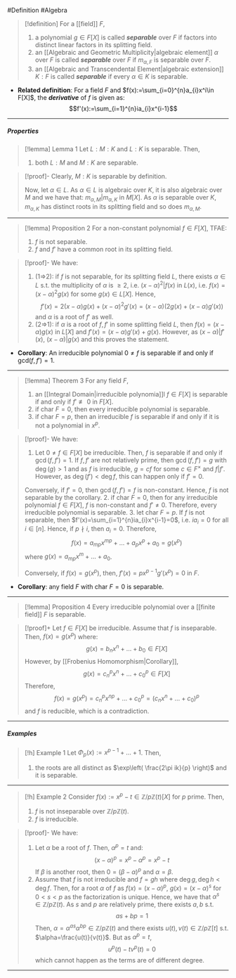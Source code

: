 #Definition #Algebra 

> [!definition]
> For a [[field]] $F$, 
> 1. a polynomial $g\in F[X]$ is called ***separable*** over $F$ if factors into distinct linear factors in its splitting field.
> 2. an [[Algebraic and Geometric Multiplicity|algebraic element]] $\alpha$ over $F$ is called ***separable*** over $F$ if $m_{\alpha,F}$ is separable over $F$.
> 3. an [[Algebraic and Transcendental Element|algebraic extension]] $K:F$ is called ***separable*** if every $\alpha\in K$ is separable.
- **Related definition**: For a field $F$ and $f(x):=\sum_{i=0}^{n}a_{i}x^i\in F[X]$, the ***derivative*** of $f$ is given as: $$f'(x):=\sum_{i=1}^{n}ia_{i}x^{i-1}$$
---
##### Properties
> [!lemma] Lemma 1
> Let $L:M:K$ and $L:K$ is separable. Then, 
> 1. both $L:M$ and $M:K$ are separable.

> [!proof]-
> Clearly, $M:K$ is separable by definition. 
> 
> Now, let $\alpha\in L$. As $\alpha\in L$ is algebraic over $K$, it is also algebraic over $M$ and we have that: $m_{\alpha,M}|m_{\alpha,K}$ in $M[X]$. As $\alpha$ is separable over $K$, $m_{\alpha,K}$ has distinct roots in its splitting field and so does $m_{\alpha,M}$. 
> 
---
> [!lemma] Proposition 2
> For a non-constant polynomial $f\in F[X]$, TFAE:
> 1. $f$ is not separable.
> 2. $f$ and $f'$ have a common root in its splitting field.

> [!proof]-
> We have:
> 1. (1=>2): if $f$ is not separable, for its splitting field $L$, there exists $\alpha\in L$ s.t. the multiplicity of $\alpha$ is $\geq 2$, i.e. $(x-\alpha)^2|f(x)$ in $L(x)$, i.e. $f(x)=(x-\alpha)^{2}g(x)$ for some $g(x)\in L[X]$. Hence, $$f'(x)=2(x-\alpha)g(x)+(x-\alpha)^{2}g'(x)=(x-\alpha)(2g(x)+(x-\alpha)g'(x))$$and $\alpha$ is a root of $f'$ as well.
> 2. (2=>1): if $\alpha$ is a root of $f,f'$ in some splitting field $L$, then $f(x)=(x-\alpha)g(x)$ in $L[X]$ and $f'(x)=(x-\alpha)g'(x)+g(x)$. However, as $(x-\alpha)|f'(x)$, $(x-\alpha)|g(x)$ and this proves the statement.

- **Corollary**: An irreducible polynomial $0\neq f$ is separable if and only if $\text{gcd}(f,f')=1$. 
---
> [!lemma] Theorem 3
> For any field $F$, 
> 1. an [[Integral Domain|irreducible polynomia]]l $f\in F[X]$ is separable if and only if $f'\not\equiv 0$ in $F[X]$.
> 1. if $\text{char }F=0$, then every irreducible polynomial is separable. 
> 2. if $\text{char }F=p$, then an irreducible $f$ is separable if and only if it is not a polynomial in $x^p$.

> [!proof]-
> We have:
> 1. Let $0\neq f\in F[X]$ be irreducible. Then, $f$ is separable if and only if $\gcd(f,f')=1$. If $f,f'$ are not relatively prime, then $\gcd(f,f')=g$ with $\deg(g)>1$ and as $f$ is irreducible, $g=cf$ for some $c\in F^\times$ and $f|f'$. However, as $\deg(f')<\deg f$, this can happen only if $f'=0$.
> 	
> 	Conversely, if $f'=0$, then $\gcd(f,f')=f$ is non-constant. Hence, $f$ is not separable by the corollary.
> 2. if $\text{char }F=0$, then for any irreducible polynomial $f\in F[X]$, $f$ is non-constant and $f'\neq 0$. Therefore, every irreducible polynomial is separable.
> 3. let $\text{char }F=p$. If $f$ is not separable, then $f'(x)=\sum_{i=1}^{n}ia_{i}x^{i-1}=0$, i.e. $ia_{i}=0$ for all $i\in [n]$. Hence, if $p\nmid i$, then $a_{i}=0$. Therefore, $$f(x)=a_{mp}x^{mp}+\dots+a_{p}x^p+a_{0}=g(x^p)$$where $g(x)=a_{mp}x^m+\dots+a_{0}$. 
> 
> 	Conversely, if $f(x)=g(x^p)$, then, $f'(x)=px^{p-1}g'(x^p)=0$ in $F$.
- **Corollary**: any field $F$ with $\text{char }F=0$ is separable.
---
> [!lemma] Proposition 4
> Every irreducible polynomial over a [[finite field]] $F$ is separable.

> [!proof]+
> Let $f\in F[X]$ be irreducible. Assume that $f$ is inseparable. Then,  $f(x)=g(x^p)$ where: $$g(x)=b_{n}x^n+\dots+b_{0}\in F[X]$$However, by [[Frobenius Homomorphism|Corollary]], $$g(x)=c_{n}^px^n+\dots+c_{0}^p\in F[X]$$Therefore, $$f(x)=g(x^p)=c_{n}^px^{np}+\dots+c_{0}^p=(c_{n}x^n+\dots+c_{0})^p$$and $f$ is reducible, which is a contradiction.
---
##### Examples
> [!h] Example 1
> Let $\Phi_{p}(x):=x^{p-1}+\dots+1$. Then, 
> 1. the roots are all distinct as $\exp\left( \frac{2\pi ik}{p} \right)$ and it is separable.
---
> [!h] Example 2
> Consider $f(x):=x^p-t\in \mathbb{Z}/p\mathbb{Z}(t)[X]$ for $p$ prime. Then, 
> 1. $f$ is not inseparable over $\mathbb{Z} / p\mathbb{Z}(t)$.
> 1. $f$ is irreducible.

> [!proof]-
> We have:
> 1. Let $\alpha$ be a root of $f$. Then, $\alpha^p=t$ and: $$(x-\alpha)^p=x^p-\alpha^p=x^p-t$$If $\beta$ is another root, then $0=(\beta-\alpha)^p$ and $\alpha=\beta$.
> 2. Assume that $f$ is not irreducible and $f=gh$ where $\deg g,\deg h<\deg f$. Then, for a root $\alpha$ of $f$ as $f(x)=(x-\alpha)^p$, $g(x)=(x-\alpha)^s$ for $0<s<p$ as the factorization is unique. Hence, we have that $\alpha^s\in \mathbb{Z} /p\mathbb{Z}(t)$. As $s$ and $p$ are relatively prime, there exists $a,b$ s.t. $$as+bp=1$$Then, $\alpha=\alpha^{as}\alpha^{bp}\in \mathbb{Z} /p\mathbb{Z}(t)$ and there exists $u(t),v(t)\in \mathbb{Z} / p\mathbb{Z}[t]$ s.t. $\alpha=\frac{u(t)}{v(t)}$. But as $\alpha^p=t$, $$u^p(t)-tv^p(t)=0$$which cannot happen as the terms are of different degree.
---
